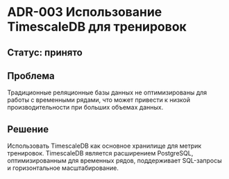 # ADR-003 Использование TimescaleDB для тренировок
## Статус: принято
## Проблема
Традиционные реляционные базы данных не оптимизированы для работы с временными рядами, что может привести к низкой производительности при больших объемах данных.
## Решение
Использовать TimescaleDB как основное хранилище для метрик тренировок. TimescaleDB является расширением PostgreSQL, оптимизированным для временных рядов, поддерживает SQL-запросы и горизонтальное масштабирование.

